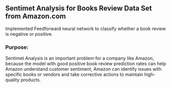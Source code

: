 ## Sentimet Analysis for Books Review Data Set from Amazon.com 
Implemented Feedforward neural network to classify whether a book review is negative or positive.

### Purpose:
Sentimet Analysis is an important problem for a company like Amazon, because the model with good positive book review prediction rates can help Amazon understand customer sentiment, Amazon can identify issues with specific books or vendors and take corrective actions to maintain high-quality products.
